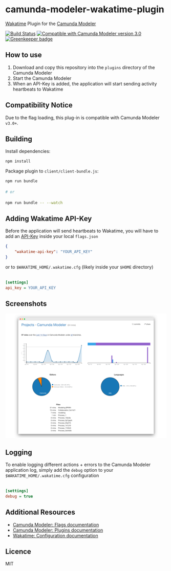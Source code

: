# camunda-modeler-wakatime-plugin
[Wakatime](https://wakatime.com) Plugin for the [Camunda Modeler](https://github.com/camunda/camunda-modeler)

[![Build Status](https://travis-ci.org/pinussilvestrus/camunda-modeler-wakatime-plugin.svg?branch=master)](https://travis-ci.org/pinussilvestrus/camunda-modeler-wakatime-plugin) [![Compatible with Camunda Modeler version 3.0](https://img.shields.io/badge/Camunda%20Modeler-3.0+-blue.svg)](https://github.com/camunda/camunda-modeler) [![Greenkeeper badge](https://badges.greenkeeper.io/pinussilvestrus/camunda-modeler-wakatime-plugin.svg)](https://greenkeeper.io/)

## How to use

1. Download and copy this repository into the `plugins` directory of the Camunda Modeler
2. Start the Camunda Modeler
3. When an API-Key is added, the application will start sending activity heartbeats to Wakatime


## Compatibility Notice

Due to the flag loading, this plug-in is compatible with Camunda Modeler `v3.0+`.

## Building

Install dependencies:

```sh
npm install
```

Package plugin to `client/client-bundle.js`:

```sh
npm run bundle

# or

npm run bundle -- --watch
```


## Adding Wakatime API-Key

Before the application will send heartbeats to Wakatime, you will have to add an [API-Key](https://wakatime.com/faq#api-key) inside your local `flags.json`

```json
{
    "wakatime-api-key": "YOUR_API_KEY"
}
```

or to `$WAKATIME_HOME/.wakatime.cfg` (likely inside your `$HOME` directory)

```ini

[settings]
api_key = YOUR_API_KEY

```

## Screenshots

![](./resources/wakatime-screenshot.png)

## Logging

To enable logging different actions + errors to the Camunda  Modeler application log, simply add the `debug` option to your `$WAKATIME_HOME/.wakatime.cfg` configuration

```ini

[settings]
debug = true

```


## Additional Resources

* [Camunda Modeler: Flags documentation](https://github.com/camunda/camunda-modeler/tree/master/docs/flags)
* [Camunda Modeler: Plugins documentation](https://github.com/camunda/camunda-modeler/tree/master/docs/plugins)
* [Wakatime: Configuration documentation](https://github.com/wakatime/wakatime#configuring)


## Licence

MIT

